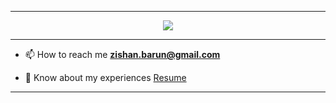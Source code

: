 
<hr>
<p align="center">
  <img src="https://readme-typing-svg.herokuapp.com?color=0d8eceF&size=30&center=true&vCenter=true&width=550&height=70&lines=Hey+There+👋,+I'm+Zishan+Ahmad;Web+Developer💻;enthuastic+about+IoT;+and+Deep+Learning">
</p>
<hr>

- 📫 How to reach me **zishan.barun@gmail.com**

- 📄 Know about my experiences [Resume](https://drive.google.com/file/d/1PFP6kQuQgrVzJIcTuH6GPmWcbZ1RVaQv/view?usp=drive_link)

<hr>
